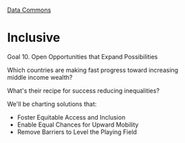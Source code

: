 [Data Commons](../)

# Inclusive

Goal 10. Open Opportunities that Expand Possibilities

Which countries are making fast progress
toward increasing middle&nbsp;income&nbsp;wealth?

What's their recipe for success reducing inequalities?

We'll be charting solutions that:

- Foster Equitable Access and Inclusion
- Enable Equal Chances for Upward Mobility
- Remove Barriers to Level the Playing Field

